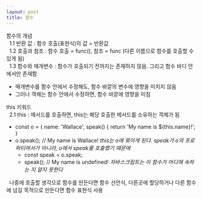 ```yaml
---
layout: post
title: 함수   
---
```


함수의 개념  
&nbsp;&nbsp;1.1 반환 값 : 함수 호출(표현식)의 값 = 반환값  
&nbsp;&nbsp;1.2 호출과 참조 : 함수 호출 = func(), 참조 = func (다른 이름으로 함수를 호출할 수 있게 됨)  
&nbsp;&nbsp;1.3 함수와 매개변수 : 함수가 호출되기 전까지는 존재하지 않음. 그리고 함수 바디 안에서만 존재함  
- 매개변수를 함수 안에서 수정해도, 함수 바깥의 변수에 영향을 미치지 않음  
- 그러나 객체는 함수 안에서 수정하면, 함수 바깥에 영향을 미침  
    
this 키워드  
&nbsp;&nbsp;2.1 this : 메서드를 호출하면, this는 해당 호출한 메서드를 소유하는 객체가 됨  
- const o = { name: 'Wallace', speak() { return 'My name is ${this.name}!'; }  
- o.speak(); // My name is Wallace! *this는 o에 묶이게 된다. speak가 o의 프로퍼티여서가 아니라, o에서 speak를 호출했기 때문에*  
  - const speak = o.speak;  
  - speak(); // My name is undefined! *자바스크립트는 이 함수가 어디에 속하는 지 알지 못한다*  

&nbsp;&nbsp;나중에 호출할 생각으로 함수를 만든다면 함수 선언식, 다른곳에 할당하거나 다른 함수에 넘길 목적으로 만든다면 함수 표현식 사용  

